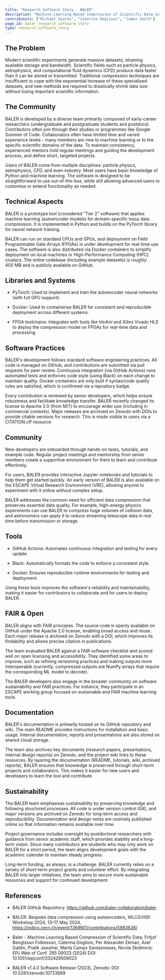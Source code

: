 ```yaml
---
title: "Research Software Story - BALER"
description: "Machine-Learning-Based Compression of Scientific Data in Real Time"
contributors: ["Michael Sparks", "Caterina Doglioni", "James Smith"]
page_id: baler_research_software_story
type: research_software_story
---
```


## The Problem

Modern scientific experiments generate massive datasets, straining available
storage and bandwidth.  Scientific fields such as particle physics, astrophysics, and
computational fluid dynamics (CFD) produce data faster than it can be stored
or transmitted.  Traditional compression techniques are insufficient to cope with the exponential increase of
these specialised datasets, and new methods are required to drastically shrink
data size without losing important scientific information.

## The Community

BALER is developed by a diverse team primarily composed of early-career
researchers (undergraduate and postgraduate students and postdocs).  Contributors often join through their
studies or programmes like Google Summer of Code.  Collaborators often have limited time
and varied experience levels - many members
are new to machine learning or to the specific scientific domains of the
data.  To maintain consistency, experienced mentors hold regular meetings
and guiding the development process, and define short, targeted projects.

Users of BALER come from multiple disciplines: particle physics,
astrophysics, CFD, and even industry.  Most users have basic knowledge of
Python and machine learning.  The software is designed to be straightforward
to use out-of-the-box, while still allowing advanced users to customise or
extend functionality as needed.

## Technical Aspects

BALER is a prototype tool (considered "Tier 2" software) that applies
machine learning (autoencoder models) for domain-specific lossy data
compression.  It is implemented in Python and builds on the PyTorch
library for neural network training.

BALER can run on standard CPUs and GPUs, and deployment on
Field Programmable Gate Arrays (FPGAs) is under development for real-time use cases.  The
software is also distributed via Docker containers to simplify deployment on
local machines or High-Performance Computing (HPC) clusters.  The entire
codebase (including example datasets) is roughly 400 MB and is publicly
available on GitHub.

## Libraries and Systems

- PyTorch: Used to implement and train the autoencoder neural networks (with
  full GPU support).

- Docker: Used to containerise BALER for consistent and reproducible
  deployment across different systems.

- FPGA toolchains: Integrates with tools like *hls4ml* and Xilinx Vivado HLS
  to deploy the compression model on FPGAs for real-time data and processing.

## Software Practices

BALER's development follows standard software engineering practices.  All
code is managed on GitHub, and contributions are submitted via pull requests
for peer review.  Continuous Integration (via GitHub Actions) runs automated
tests and enforces code style (using Black) on each change to maintain
quality.  Docker containers are only built if syntax/code quality rules are satisfied, which is confirmed via a repository badge.

Every contribution is reviewed by senior developers, which helps ensure
robustness and facilitate knowledge transfer.  BALER recently changed its
license to Apache 2.0 (from MIT) to encourage wider use (including in
commercial contexts).  Major releases are archived on Zenodo with DOIs to
provide citable versions for research.  This is made visible to users via a
CITATION.cff resource.

## Community

New developers are onboarded through hands-on tasks, tutorials, and example
code.  Regular project meetings and mentorship from senior members create a
supportive environment for them to learn and contribute effectively.

For users, BALER provides interactive Jupyter notebooks and tutorials to
help them get started quickly.  An early version of BALER is also available
on the ESCAPE Virtual Research Environment (VRE), allowing anyone to
experiment with it online without complex setup.

BALER addresses the common need for efficient data compression that
preserves essential data quality.  For example, high-energy physics
experiments can use BALER to compress huge volumes of collision data, and
astronomers can apply it to reduce streaming telescope data in real time
before transmission or storage.

## Tools

- GitHub Actions: Automates continuous integration and testing for every
  update.

- Black: Automatically formats the code to enforce a consistent style.

- Docker: Ensures reproducible runtime environments for testing and
  deployment.

Using these tools improves the software's reliability and maintainability,
making it easier for contributors to collaborate and for users to deploy
BALER.

## FAIR & Open

BALER aligns with FAIR principles.  The source code is openly available on
GitHub under the Apache 2.0 license, enabling broad access and reuse.  Each
major release is archived on Zenodo with a DOI, which improves its
findability and allows precise citation in publications.

The team evaluated BALER against a FAIR software checklist and scored well
on open licensing and accessibility.  They identified some areas to improve,
such as refining versioning practices and making outputs more interoperable
(currently, compressed outputs are NumPy arrays that require the
corresponding ML model to decode).

The BALER developers also engage in the broader community on software
sustainability and FAIR practices.  For instance, they participate in an
ESCAPE working group focused on sustainable and FAIR machine learning tools.

## Documentation

BALER's documentation is primarily hosted on its GitHub repository and wiki. 
The main README provides instructions for installation and basic usage.
Internal documentation, reports and presentations are also stored on shared cloud storage.

The team also archives key documents (research papers, presentations,
internal design reports) on Zenodo, and the project wiki links to these
resources.  By layering the documentation (README, tutorials, wiki, archived
reports), BALER ensures that knowledge is preserved through short-term projects and collaborators.
This makes it easier for new users and developers to learn the
tool and contribute.

## Sustainability

The BALER team emphasises sustainability by preserving knowledge and
following structured processes.  All code is under version control (Git),
and major versions are archived on Zenodo for long-term access and
reproducibility.  Documentation and design notes are routinely published
online so that information remains available over time.

Project governance includes oversight by postdoctoral researchers with
guidance from senior academic staff, which provides stability and a
long-term vision.  Since many contributors are students who may only work on
BALER for a short period, the team aligns development goals with the
academic calendar to maintain steady progress.

Long-term funding, as always, is a challenge.  BALER currently relies on a
variety of short-term project grants and volunteer effort.  By integrating
BALER into larger initiatives, the team aims to secure more sustainable
resources and support for continued development.


## References

- BALER GitHub Repository: <https://github.com/baler-collaboration/baler>

- BALER: Bespoke data compression using autoencoders, WLCG/HSF Workshop
  2024, 13–17 May 2024,
  https://indico.cern.ch/event/1369601/contributions/5883636/

- Baler - Machine Learning Based Compression of Scientific Data; Fritjof
  Bengtsson Folkesson, Caterina  Doglioni, Per Alexander  Ekman, Axel
  Gallén, Pratik  Jawahar, Marta  Camps Santasmasas, Nicola  Skidmore; EPJ
  Web of Conf.  295 09023 (2024) DOI: 10.1051/epjconf/202429509023

- BALER v1.4.0 Software Release (2023), Zenodo: DOI 10.5281/zenodo.10723669
